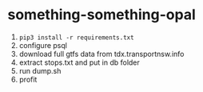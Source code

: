 # something-something-opal

1. `pip3 install -r requirements.txt`
2. configure psql
2. download full gtfs data from tdx.transportnsw.info
3. extract stops.txt and put in db folder
4. run dump.sh
5. profit
